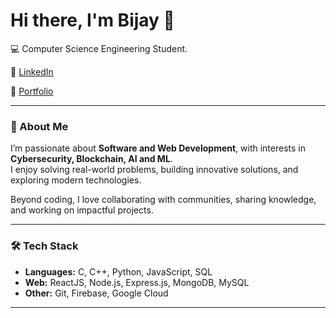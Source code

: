 # Hi there, I'm Bijay 👋  

💻 Computer Science Engineering Student.

🔗 [LinkedIn](https://www.linkedin.com/in/bijay-adhikari-656122327/) 

🔗 [Portfolio](https://bijayadhikari28.com.np/)  

---

### 🚀 About Me  
I’m passionate about **Software and Web Development**, with interests in **Cybersecurity, Blockchain, AI and ML**.  
I enjoy solving real-world problems, building innovative solutions, and exploring modern technologies.  

Beyond coding, I love collaborating with communities, sharing knowledge, and working on impactful projects.  

---

### 🛠️ Tech Stack  
- **Languages:** C, C++, Python, JavaScript, SQL  
- **Web:** ReactJS, Node.js, Express.js, MongoDB, MySQL  
- **Other:** Git, Firebase, Google Cloud  

---
